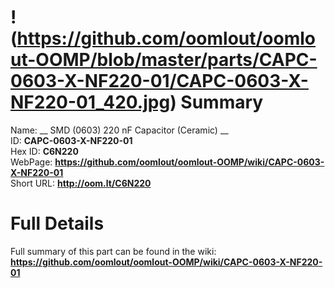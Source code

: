 
!(https://github.com/oomlout/oomlout-OOMP/blob/master/parts/CAPC-0603-X-NF220-01/CAPC-0603-X-NF220-01_420.jpg)
Summary
=================
  
Name: __ SMD (0603) 220 nF Capacitor (Ceramic) __    
ID: __CAPC-0603-X-NF220-01__   
Hex ID: __C6N220__   
WebPage: __https://github.com/oomlout/oomlout-OOMP/wiki/CAPC-0603-X-NF220-01__   
Short URL: __http://oom.lt/C6N220__   

Full Details
==========================
Full summary of this part can be found in the wiki:   
__https://github.com/oomlout/oomlout-OOMP/wiki/CAPC-0603-X-NF220-01__    

